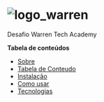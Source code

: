 # ![logo_warren](https://user-images.githubusercontent.com/101012809/166108726-0417c06b-a21b-4626-829d-f658ac76c9a2.png)
Desafio Warren Tech Academy

**Tabela de conteúdos**

* [Sobre](#Sobre)
* [Tabela de Conteudo](#tabela-de=conteudo)
* [Instalação](#instalação)
* [Como usar](#como-usar)
* [Tecnologias](#tecnologias)